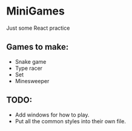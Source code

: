 # MiniGames

Just some React practice

## Games to make:
- Snake game
- Type racer
- Set
- Minesweeper

## TODO:
- Add windows for how to play.
- Put all the common styles into their own file.